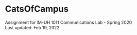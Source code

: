 # CatsOfCampus
 Assignment for IM-UH 1011 Communications Lab - Spring 2020\
 Last updated: Feb 19, 2022
